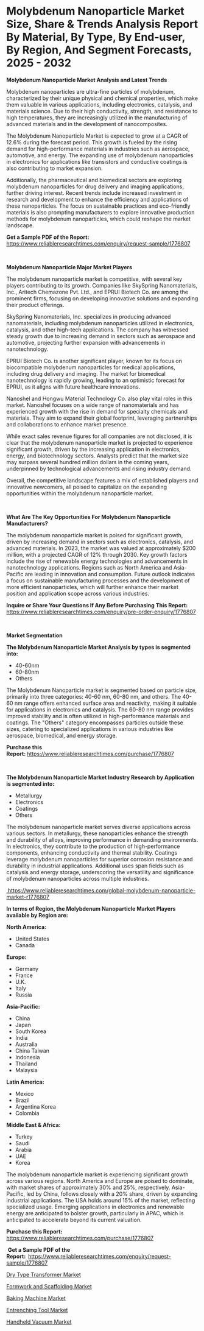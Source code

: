 <p><h1>Molybdenum Nanoparticle Market Size, Share & Trends Analysis Report By Material, By Type, By End-user, By Region, And Segment Forecasts, 2025 - 2032</h1></p><p><strong>Molybdenum Nanoparticle Market Analysis and Latest Trends</strong></p>
<p><p>Molybdenum nanoparticles are ultra-fine particles of molybdenum, characterized by their unique physical and chemical properties, which make them valuable in various applications, including electronics, catalysis, and materials science. Due to their high conductivity, strength, and resistance to high temperatures, they are increasingly utilized in the manufacturing of advanced materials and in the development of nanocomposites.</p><p>The Molybdenum Nanoparticle Market is expected to grow at a CAGR of 12.6% during the forecast period. This growth is fueled by the rising demand for high-performance materials in industries such as aerospace, automotive, and energy. The expanding use of molybdenum nanoparticles in electronics for applications like transistors and conductive coatings is also contributing to market expansion. </p><p>Additionally, the pharmaceutical and biomedical sectors are exploring molybdenum nanoparticles for drug delivery and imaging applications, further driving interest. Recent trends include increased investment in research and development to enhance the efficiency and applications of these nanoparticles. The focus on sustainable practices and eco-friendly materials is also prompting manufacturers to explore innovative production methods for molybdenum nanoparticles, which could reshape the market landscape.</p></p>
<p><strong>Get a Sample PDF of the Report:&nbsp;</strong> <a href="https://www.reliableresearchtimes.com/enquiry/request-sample/1776807?utm_campaign=3070&utm_medium=2&utm_source=Github&utm_content=ia&utm_term=25032025&utm_id=molybdenum-nanoparticle">https://www.reliableresearchtimes.com/enquiry/request-sample/1776807</a></p>
<p>&nbsp;</p>
<p><strong>Molybdenum Nanoparticle Major Market Players</strong></p>
<p><p>The molybdenum nanoparticle market is competitive, with several key players contributing to its growth. Companies like SkySpring Nanomaterials, Inc., Aritech Chemazone Pvt. Ltd., and EPRUI Biotech Co. are among the prominent firms, focusing on developing innovative solutions and expanding their product offerings.</p><p>SkySpring Nanomaterials, Inc. specializes in producing advanced nanomaterials, including molybdenum nanoparticles utilized in electronics, catalysis, and other high-tech applications. The company has witnessed steady growth due to increasing demand in sectors such as aerospace and automotive, projecting further expansion with advancements in nanotechnology.</p><p>EPRUI Biotech Co. is another significant player, known for its focus on biocompatible molybdenum nanoparticles for medical applications, including drug delivery and imaging. The market for biomedical nanotechnology is rapidly growing, leading to an optimistic forecast for EPRUI, as it aligns with future healthcare innovations.</p><p>Nanoshel and Hongwu Material Technology Co. also play vital roles in this market. Nanoshel focuses on a wide range of nanomaterials and has experienced growth with the rise in demand for specialty chemicals and materials. They aim to expand their global footprint, leveraging partnerships and collaborations to enhance market presence.</p><p>While exact sales revenue figures for all companies are not disclosed, it is clear that the molybdenum nanoparticle market is projected to experience significant growth, driven by the increasing application in electronics, energy, and biotechnology sectors. Analysts predict that the market size may surpass several hundred million dollars in the coming years, underpinned by technological advancements and rising industry demand.</p><p>Overall, the competitive landscape features a mix of established players and innovative newcomers, all poised to capitalize on the expanding opportunities within the molybdenum nanoparticle market.</p></p>
<p>&nbsp;</p>
<p><strong>What Are The Key Opportunities For Molybdenum Nanoparticle Manufacturers?</strong></p>
<p><p>The molybdenum nanoparticle market is poised for significant growth, driven by increasing demand in sectors such as electronics, catalysis, and advanced materials. In 2023, the market was valued at approximately $200 million, with a projected CAGR of 12% through 2030. Key growth factors include the rise of renewable energy technologies and advancements in nanotechnology applications. Regions such as North America and Asia-Pacific are leading in innovation and consumption. Future outlook indicates a focus on sustainable manufacturing processes and the development of more efficient nanoparticles, which will further enhance their market position and application scope across various industries.</p></p>
<p><strong>Inquire or Share Your Questions If Any Before Purchasing This Report:</strong> <a href="https://www.reliableresearchtimes.com/enquiry/pre-order-enquiry/1776807?utm_campaign=3070&utm_medium=2&utm_source=Github&utm_content=ia&utm_term=25032025&utm_id=molybdenum-nanoparticle">https://www.reliableresearchtimes.com/enquiry/pre-order-enquiry/1776807</a></p>
<p>&nbsp;</p>
<p><strong>Market Segmentation</strong></p>
<p><strong>The Molybdenum Nanoparticle Market Analysis by types is segmented into:</strong></p>
<p><ul><li>40-60nm</li><li>60-80nm</li><li>Others</li></ul></p>
<p><p>The Molybdenum Nanoparticle market is segmented based on particle size, primarily into three categories: 40-60 nm, 60-80 nm, and others. The 40-60 nm range offers enhanced surface area and reactivity, making it suitable for applications in electronics and catalysis. The 60-80 nm range provides improved stability and is often utilized in high-performance materials and coatings. The "Others" category encompasses particles outside these sizes, catering to specialized applications in various industries like aerospace, biomedical, and energy storage.</p></p>
<p><strong>Purchase this Report:&nbsp;</strong><a href="https://www.reliableresearchtimes.com/purchase/1776807?utm_campaign=3070&utm_medium=2&utm_source=Github&utm_content=ia&utm_term=25032025&utm_id=molybdenum-nanoparticle">https://www.reliableresearchtimes.com/purchase/1776807</a></p>
<p>&nbsp;</p>
<p><strong>The Molybdenum Nanoparticle Market Industry Research by Application is segmented into:</strong></p>
<p><ul><li>Metallurgy</li><li>Electronics</li><li>Coatings</li><li>Others</li></ul></p>
<p><p>The molybdenum nanoparticle market serves diverse applications across various sectors. In metallurgy, these nanoparticles enhance the strength and durability of alloys, improving performance in demanding environments. In electronics, they contribute to the production of high-performance components, enhancing conductivity and thermal stability. Coatings leverage molybdenum nanoparticles for superior corrosion resistance and durability in industrial applications. Additional uses span fields such as catalysis and energy storage, underscoring the versatility and significance of molybdenum nanoparticles across multiple industries.</p></p>
<p><a href="https://www.reliableresearchtimes.com/global-molybdenum-nanoparticle-market-r1776807?utm_campaign=3070&utm_medium=2&utm_source=Github&utm_content=ia&utm_term=25032025&utm_id=molybdenum-nanoparticle">&nbsp;https://www.reliableresearchtimes.com/global-molybdenum-nanoparticle-market-r1776807</a></p>
<p><strong>In terms of Region, the Molybdenum Nanoparticle Market Players available by Region are:</strong></p>
<p>
    <p> <strong> North America: </strong>
        <ul>
            <li>United States</li>
            <li>Canada</li>
        </ul>
        </p> 
    <p> <strong> Europe: </strong>
        <ul>
            <li>Germany</li>
            <li>France</li>
            <li>U.K.</li>
            <li>Italy</li>
            <li>Russia</li>
        </ul>
        </p> 
    <p> <strong> Asia-Pacific: </strong>
        <ul>
            <li>China</li>
            <li>Japan</li>
            <li>South Korea</li>
            <li>India</li>
            <li>Australia</li>
            <li>China Taiwan</li>
            <li>Indonesia</li>
            <li>Thailand</li>
            <li>Malaysia</li>
        </ul>
        </p> 
    <p> <strong> Latin America: </strong>
        <ul>
            <li>Mexico</li>
            <li>Brazil</li>
            <li>Argentina Korea</li>
            <li>Colombia</li>
        </ul>
        </p> 
    <p> <strong> Middle East & Africa: </strong>
        <ul>
            <li>Turkey</li>
            <li>Saudi</li>
            <li>Arabia</li>
            <li>UAE</li>
            <li>Korea</li>
        </ul>
    </p>
    </p>
<p><p>The molybdenum nanoparticle market is experiencing significant growth across various regions. North America and Europe are poised to dominate, with market shares of approximately 30% and 25%, respectively. Asia-Pacific, led by China, follows closely with a 20% share, driven by expanding industrial applications. The USA holds around 15% of the market, reflecting specialized usage. Emerging applications in electronics and renewable energy are anticipated to bolster growth, particularly in APAC, which is anticipated to accelerate beyond its current valuation.</p></p>
<p><strong>Purchase this Report: </strong><a href="https://www.reliableresearchtimes.com/purchase/1776807?utm_campaign=3070&utm_medium=2&utm_source=Github&utm_content=ia&utm_term=25032025&utm_id=molybdenum-nanoparticle">https://www.reliableresearchtimes.com/purchase/1776807</a></p>
<p>&nbsp;<strong>Get a Sample PDF of the Report:&nbsp;&nbsp;</strong><a href="https://www.reliableresearchtimes.com/enquiry/request-sample/1776807?utm_campaign=3070&utm_medium=2&utm_source=Github&utm_content=ia&utm_term=25032025&utm_id=molybdenum-nanoparticle">https://www.reliableresearchtimes.com/enquiry/request-sample/1776807</a></p>
<p><strong></strong></p>
<p><p><a href="https://www.linkedin.com/pulse/dry-type-transformer-market-size-global-revenue-volume-status-xqtde?utm_campaign=3070&utm_medium=2&utm_source=Github&utm_content=ia&utm_term=25032025&utm_id=molybdenum-nanoparticle">Dry Type Transformer Market</a></p><p><a href="https://www.linkedin.com/pulse/comprehensive-report-formwork-scaffolding-market-2025-2032-ifjte?utm_campaign=3070&utm_medium=2&utm_source=Github&utm_content=ia&utm_term=25032025&utm_id=molybdenum-nanoparticle">Formwork and Scaffolding Market</a></p><p><a href="https://www.linkedin.com/pulse/insights-baking-machine-market-2025-2032-growth-segmentation-tppbe?utm_campaign=3070&utm_medium=2&utm_source=Github&utm_content=ia&utm_term=25032025&utm_id=molybdenum-nanoparticle">Baking Machine Market</a></p><p><a href="https://www.linkedin.com/pulse/lucrative-growth-entrenching-tool-market-forecasted-njhae?utm_campaign=3070&utm_medium=2&utm_source=Github&utm_content=ia&utm_term=25032025&utm_id=molybdenum-nanoparticle">Entrenching Tool Market</a></p><p><a href="https://www.linkedin.com/pulse/handheld-vacuum-market-analysis-comprehensive-industry-growth-ke0be?utm_campaign=3070&utm_medium=2&utm_source=Github&utm_content=ia&utm_term=25032025&utm_id=molybdenum-nanoparticle">Handheld Vacuum Market</a></p></p>